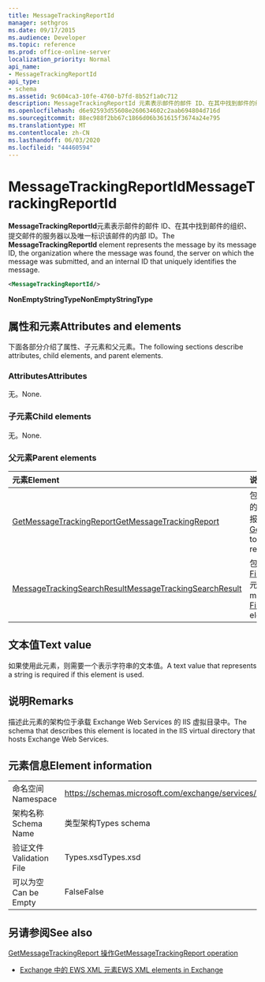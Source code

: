 ```yaml
---
title: MessageTrackingReportId
manager: sethgros
ms.date: 09/17/2015
ms.audience: Developer
ms.topic: reference
ms.prod: office-online-server
localization_priority: Normal
api_name:
- MessageTrackingReportId
api_type:
- schema
ms.assetid: 9c604ca3-10fe-4760-b7fd-8b52f1a0c712
description: MessageTrackingReportId 元素表示邮件的邮件 ID、在其中找到邮件的组织、提交邮件的服务器以及唯一标识该邮件的内部 ID。
ms.openlocfilehash: d6e92593d55608e260634602c2aab694804d716d
ms.sourcegitcommit: 88ec988f2bb67c1866d06b361615f3674a24e795
ms.translationtype: MT
ms.contentlocale: zh-CN
ms.lasthandoff: 06/03/2020
ms.locfileid: "44460594"
---
```

# <a name="messagetrackingreportid"></a><span data-ttu-id="f9caa-103">MessageTrackingReportId</span><span class="sxs-lookup"><span data-stu-id="f9caa-103">MessageTrackingReportId</span></span>

<span data-ttu-id="f9caa-104">**MessageTrackingReportId**元素表示邮件的邮件 ID、在其中找到邮件的组织、提交邮件的服务器以及唯一标识该邮件的内部 ID。</span><span class="sxs-lookup"><span data-stu-id="f9caa-104">The **MessageTrackingReportId** element represents the message by its message ID, the organization where the message was found, the server on which the message was submitted, and an internal ID that uniquely identifies the message.</span></span> 
  
```XML
<MessageTrackingReportId/>
```

 <span data-ttu-id="f9caa-105">**NonEmptyStringType**</span><span class="sxs-lookup"><span data-stu-id="f9caa-105">**NonEmptyStringType**</span></span>
## <a name="attributes-and-elements"></a><span data-ttu-id="f9caa-106">属性和元素</span><span class="sxs-lookup"><span data-stu-id="f9caa-106">Attributes and elements</span></span>

<span data-ttu-id="f9caa-107">下面各部分介绍了属性、子元素和父元素。</span><span class="sxs-lookup"><span data-stu-id="f9caa-107">The following sections describe attributes, child elements, and parent elements.</span></span>
  
### <a name="attributes"></a><span data-ttu-id="f9caa-108">Attributes</span><span class="sxs-lookup"><span data-stu-id="f9caa-108">Attributes</span></span>

<span data-ttu-id="f9caa-109">无。</span><span class="sxs-lookup"><span data-stu-id="f9caa-109">None.</span></span>
  
### <a name="child-elements"></a><span data-ttu-id="f9caa-110">子元素</span><span class="sxs-lookup"><span data-stu-id="f9caa-110">Child elements</span></span>

<span data-ttu-id="f9caa-111">无。</span><span class="sxs-lookup"><span data-stu-id="f9caa-111">None.</span></span>
  
### <a name="parent-elements"></a><span data-ttu-id="f9caa-112">父元素</span><span class="sxs-lookup"><span data-stu-id="f9caa-112">Parent elements</span></span>

|<span data-ttu-id="f9caa-113">**元素**</span><span class="sxs-lookup"><span data-stu-id="f9caa-113">**Element**</span></span>|<span data-ttu-id="f9caa-114">**说明**</span><span class="sxs-lookup"><span data-stu-id="f9caa-114">**Description**</span></span>|
|:-----|:-----|
|[<span data-ttu-id="f9caa-115">GetMessageTrackingReport</span><span class="sxs-lookup"><span data-stu-id="f9caa-115">GetMessageTrackingReport</span></span>](getmessagetrackingreport.md) <br/> |<span data-ttu-id="f9caa-116">包含[GetMessageTrackingReport 操作](getmessagetrackingreport-operation.md)的请求，以检索指定 ID 的完整邮件跟踪报告。</span><span class="sxs-lookup"><span data-stu-id="f9caa-116">Contains the request for the [GetMessageTrackingReport operation](getmessagetrackingreport-operation.md) to retrieve the full message tracking report for the specified ID.</span></span>  <br/> |
|[<span data-ttu-id="f9caa-117">MessageTrackingSearchResult</span><span class="sxs-lookup"><span data-stu-id="f9caa-117">MessageTrackingSearchResult</span></span>](messagetrackingsearchresult.md) <br/> |<span data-ttu-id="f9caa-118">包含[FindMessageTrackingReportResponse](findmessagetrackingreportresponse.md)元素的单个邮件结果。</span><span class="sxs-lookup"><span data-stu-id="f9caa-118">Contains a single message result for a [FindMessageTrackingReportResponse](findmessagetrackingreportresponse.md) element.</span></span>  <br/> |
   
## <a name="text-value"></a><span data-ttu-id="f9caa-119">文本值</span><span class="sxs-lookup"><span data-stu-id="f9caa-119">Text value</span></span>

<span data-ttu-id="f9caa-120">如果使用此元素，则需要一个表示字符串的文本值。</span><span class="sxs-lookup"><span data-stu-id="f9caa-120">A text value that represents a string is required if this element is used.</span></span>
  
## <a name="remarks"></a><span data-ttu-id="f9caa-121">说明</span><span class="sxs-lookup"><span data-stu-id="f9caa-121">Remarks</span></span>

<span data-ttu-id="f9caa-122">描述此元素的架构位于承载 Exchange Web Services 的 IIS 虚拟目录中。</span><span class="sxs-lookup"><span data-stu-id="f9caa-122">The schema that describes this element is located in the IIS virtual directory that hosts Exchange Web Services.</span></span>
  
## <a name="element-information"></a><span data-ttu-id="f9caa-123">元素信息</span><span class="sxs-lookup"><span data-stu-id="f9caa-123">Element information</span></span>

|||
|:-----|:-----|
|<span data-ttu-id="f9caa-124">命名空间</span><span class="sxs-lookup"><span data-stu-id="f9caa-124">Namespace</span></span>  <br/> |https://schemas.microsoft.com/exchange/services/2006/types  <br/> |
|<span data-ttu-id="f9caa-125">架构名称</span><span class="sxs-lookup"><span data-stu-id="f9caa-125">Schema Name</span></span>  <br/> |<span data-ttu-id="f9caa-126">类型架构</span><span class="sxs-lookup"><span data-stu-id="f9caa-126">Types schema</span></span>  <br/> |
|<span data-ttu-id="f9caa-127">验证文件</span><span class="sxs-lookup"><span data-stu-id="f9caa-127">Validation File</span></span>  <br/> |<span data-ttu-id="f9caa-128">Types.xsd</span><span class="sxs-lookup"><span data-stu-id="f9caa-128">Types.xsd</span></span>  <br/> |
|<span data-ttu-id="f9caa-129">可以为空</span><span class="sxs-lookup"><span data-stu-id="f9caa-129">Can be Empty</span></span>  <br/> |<span data-ttu-id="f9caa-130">False</span><span class="sxs-lookup"><span data-stu-id="f9caa-130">False</span></span>  <br/> |
   
## <a name="see-also"></a><span data-ttu-id="f9caa-131">另请参阅</span><span class="sxs-lookup"><span data-stu-id="f9caa-131">See also</span></span>



[<span data-ttu-id="f9caa-132">GetMessageTrackingReport 操作</span><span class="sxs-lookup"><span data-stu-id="f9caa-132">GetMessageTrackingReport operation</span></span>](getmessagetrackingreport-operation.md)


- [<span data-ttu-id="f9caa-133">Exchange 中的 EWS XML 元素</span><span class="sxs-lookup"><span data-stu-id="f9caa-133">EWS XML elements in Exchange</span></span>](ews-xml-elements-in-exchange.md)

